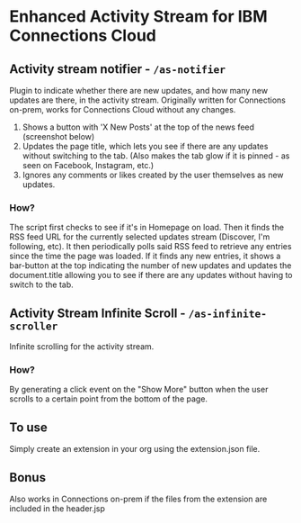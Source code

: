 # Enhanced Activity Stream for IBM Connections Cloud

## Activity stream notifier - `/as-notifier`
Plugin to indicate whether there are new updates, and how many new updates are there, in the activity stream. Originally written for Connections on-prem, works for Connections Cloud without any changes. 
1. Shows a button with 'X New Posts' at the top of the news feed (screenshot below)
2. Updates the page title, which lets you see if there are any updates without switching to the tab. (Also makes the tab glow if it is pinned - as seen on Facebook, Instagram, etc.)
3. Ignores any comments or likes created by the user themselves as new updates. 

### How?
The script first checks to see if it's in Homepage on load. Then it finds the RSS feed URL for the currently selected updates stream (Discover, I'm following, etc). It then periodically polls said RSS feed to retrieve any entries since the time the page was loaded. If it finds any new entries, it shows a bar-button at the top indicating the number of new updates and updates the document.title allowing you to see if there are any updates without having to switch to the tab. 


## Activity Stream Infinite Scroll - `/as-infinite-scroller`
Infinite scrolling for the activity stream. 

### How?
By generating a click event on the "Show More" button when the user scrolls to a certain point from the bottom of the page. 

## To use 
Simply create an extension in your org using the extension.json file. 

## Bonus
Also works in Connections on-prem if the files from the extension are included in the header.jsp
